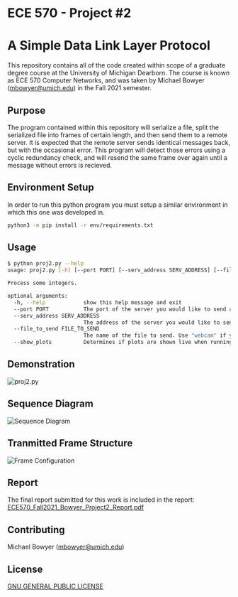 # ECE 570 - Project #2
# A Simple Data Link Layer Protocol
This repository contains all of the code created within scope of a graduate degree course at the University of Michigan Dearborn. 
The course is known as ECE 570 Computer Networks, and was taken by Michael Bowyer (mbowyer@umich.edu) in the Fall 2021 semester. 

## Purpose
The program contained within this repository will serialize a file, split the serialized file into frames of certain length, and then send them to a remote server. It is expected that the remote server sends identical messages back, but with the occasional error. This program will detect those errors using a cyclic redundancy check, and will resend the same frame over again until a message without errors is recieved. 
## Environment Setup
In order to run this python program you must setup a similar environment in which this one was developed in. 

```bash
python3 -m pip install -r env/requirements.txt
```

## Usage

```bash
$ python proj2.py --help
usage: proj2.py [-h] [--port PORT] [--serv_address SERV_ADDRESS] [--file_to_send FILE_TO_SEND] [--show_plots]

Process some integers.

optional arguments:
  -h, --help            show this help message and exit
  --port PORT           The port of the server you would like to send a message to. Default is 4444.
  --serv_address SERV_ADDRESS
                        The address of the server you would like to send a message to. Default is 23.235.207.63.
  --file_to_send FILE_TO_SEND
                        The name of the file to send. Use "webcam" if you would like to transmit an image from your webcam. If unspecified, the default umdlogo image will be used.
  --show_plots          Determines if plots are shown live when running the program.
`````
## Demonstration
![proj2.py](ECE570_Proj_2_Demo.gif)

## Sequence Diagram
![Sequence Diagram](diagrams/sequence_diagram.png)
## Tranmitted Frame Structure
![Frame Configuration](diagrams/Frame_Configuration.png)
## Report
The final report submitted for this work is included in the report: [ECE570_Fall2021_Bowyer_Project2_Report.pdf](ECE570_Fall2021_Bowyer_Project2_Report.pdf)
## Contributing
Michael Bowyer (mbowyer@umich.edu)

## License
[GNU GENERAL PUBLIC LICENSE](https://choosealicense.com/licenses/gpl-3.0/)